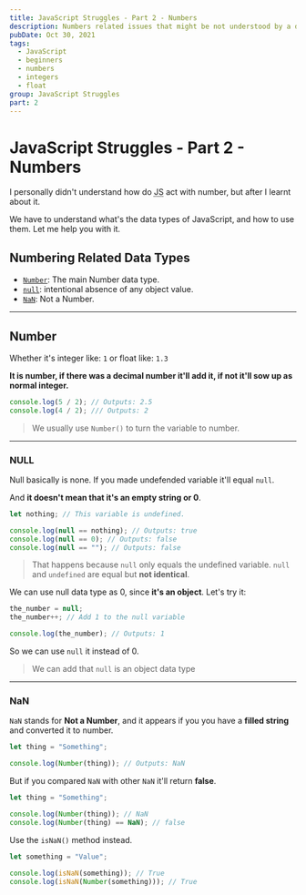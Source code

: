 ```yaml
---
title: JavaScript Struggles - Part 2 - Numbers
description: Numbers related issues that might be not understood by a developer coming from another language
pubDate: Oct 30, 2021
tags:
  - JavaScript
  - beginners
  - numbers
  - integers
  - float
group: JavaScript Struggles
part: 2
---
```


# JavaScript Struggles - Part 2 - Numbers

I personally didn't understand how do <abbr title="JavaScript">JS</abbr> act with number, but after I learnt about it.

We have to understand what's the data types of JavaScript, and how to use them. Let me help you with it.

## Numbering Related Data Types

- [`Number`](#number): The main Number data type.
- [`null`](#null): intentional absence of any object value.
- [`NaN`](#nan): Not a Number.

---

## Number

Whether it's integer like: `1`
or float like: `1.3`

**It is number, if there was a decimal number it'll add it, if not it'll sow up as normal integer.**

```js
console.log(5 / 2); // Outputs: 2.5
console.log(4 / 2); /// Outputs: 2
```

> We usually use `Number()` to turn the variable to number.

---

### NULL

Null basically is none. If you made undefended variable it'll equal `null`.

And **it doesn't mean that it's an empty string or 0**.

```js
let nothing; // This variable is undefined.

console.log(null == nothing); // Outputs: true
console.log(null == 0); // Outputs: false
console.log(null == ""); // Outputs: false
```

> That happens because `null` only equals the undefined variable. `null` and `undefined` are equal but **not identical**.

We can use null data type as 0, since **it's an object**.
Let's try it:

```js
the_number = null;
the_number++; // Add 1 to the null variable

console.log(the_number); // Outputs: 1
```

So we can use `null` it instead of 0.

> We can add that `null` is an object data type

---

### NaN

`NaN` stands for **Not a Number**, and it appears if you you have a **filled string** and converted it to number.

```js
let thing = "Something";

console.log(Number(thing)); // Outputs: NaN
```

But if you compared `NaN` with other `NaN` it'll return **false**.

```js
let thing = "Something";

console.log(Number(thing)); // NaN
console.log(Number(thing) == NaN); // false
```

Use the `isNaN()` method instead.

```js
let something = "Value";

console.log(isNaN(something)); // True
console.log(isNaN(Number(something))); // True
```
